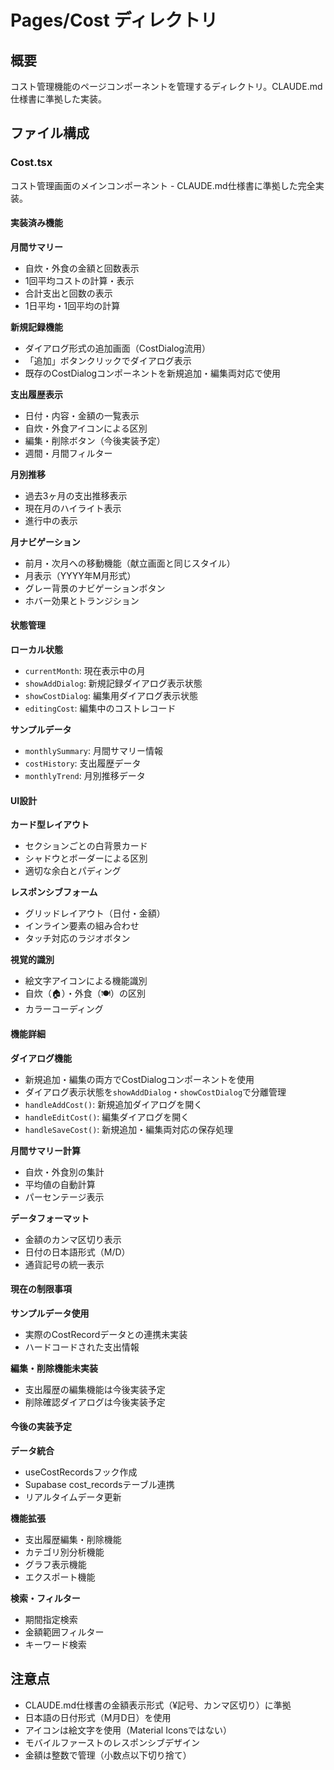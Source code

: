 # Pages/Cost ディレクトリ

## 概要
コスト管理機能のページコンポーネントを管理するディレクトリ。CLAUDE.md仕様書に準拠した実装。

## ファイル構成

### Cost.tsx
コスト管理画面のメインコンポーネント - CLAUDE.md仕様書に準拠した完全実装。

#### 実装済み機能

**月間サマリー**
- 自炊・外食の金額と回数表示
- 1回平均コストの計算・表示
- 合計支出と回数の表示
- 1日平均・1回平均の計算

**新規記録機能**
- ダイアログ形式の追加画面（CostDialog流用）
- 「追加」ボタンクリックでダイアログ表示
- 既存のCostDialogコンポーネントを新規追加・編集両対応で使用

**支出履歴表示**
- 日付・内容・金額の一覧表示
- 自炊・外食アイコンによる区別
- 編集・削除ボタン（今後実装予定）
- 週間・月間フィルター

**月別推移**
- 過去3ヶ月の支出推移表示
- 現在月のハイライト表示
- 進行中の表示

**月ナビゲーション**
- 前月・次月への移動機能（献立画面と同じスタイル）
- 月表示（YYYY年M月形式）
- グレー背景のナビゲーションボタン
- ホバー効果とトランジション

#### 状態管理

**ローカル状態**
- `currentMonth`: 現在表示中の月
- `showAddDialog`: 新規記録ダイアログ表示状態
- `showCostDialog`: 編集用ダイアログ表示状態
- `editingCost`: 編集中のコストレコード

**サンプルデータ**
- `monthlySummary`: 月間サマリー情報
- `costHistory`: 支出履歴データ
- `monthlyTrend`: 月別推移データ

#### UI設計

**カード型レイアウト**
- セクションごとの白背景カード
- シャドウとボーダーによる区別
- 適切な余白とパディング

**レスポンシブフォーム**
- グリッドレイアウト（日付・金額）
- インライン要素の組み合わせ
- タッチ対応のラジオボタン

**視覚的識別**
- 絵文字アイコンによる機能識別
- 自炊（🏠）・外食（🍽️）の区別
- カラーコーディング

#### 機能詳細

**ダイアログ機能**
- 新規追加・編集の両方でCostDialogコンポーネントを使用
- ダイアログ表示状態を`showAddDialog`・`showCostDialog`で分離管理
- `handleAddCost()`: 新規追加ダイアログを開く
- `handleEditCost()`: 編集ダイアログを開く
- `handleSaveCost()`: 新規追加・編集両対応の保存処理

**月間サマリー計算**
- 自炊・外食別の集計
- 平均値の自動計算
- パーセンテージ表示

**データフォーマット**
- 金額のカンマ区切り表示
- 日付の日本語形式（M/D）
- 通貨記号の統一表示

#### 現在の制限事項

**サンプルデータ使用**
- 実際のCostRecordデータとの連携未実装
- ハードコードされた支出情報

**編集・削除機能未実装**
- 支出履歴の編集機能は今後実装予定
- 削除確認ダイアログは今後実装予定

#### 今後の実装予定

**データ統合**
- useCostRecordsフック作成
- Supabase cost_recordsテーブル連携
- リアルタイムデータ更新

**機能拡張**
- 支出履歴編集・削除機能
- カテゴリ別分析機能
- グラフ表示機能
- エクスポート機能

**検索・フィルター**
- 期間指定検索
- 金額範囲フィルター
- キーワード検索

## 注意点
- CLAUDE.md仕様書の金額表示形式（¥記号、カンマ区切り）に準拠
- 日本語の日付形式（M月D日）を使用
- アイコンは絵文字を使用（Material Iconsではない）
- モバイルファーストのレスポンシブデザイン
- 金額は整数で管理（小数点以下切り捨て）